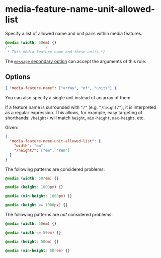# media-feature-name-unit-allowed-list

Specify a list of allowed name and unit pairs within media features.

<!-- prettier-ignore -->
```css
@media (width: 50em) {}
/**     ↑         ↑
 * This media feature name and these units */
```

The [`message` secondary option](../../../docs/user-guide/configure.md#message) can accept the arguments of this rule.

## Options

```json
{ "media-feature-name": ["array", "of", "units"] }
```

You can also specify a single unit instead of an array of them.

If a feature name is surrounded with `"/"` (e.g. `"/height/"`), it is interpreted as a regular expression. This allows, for example, easy targeting of shorthands: `/height/` will match `height`, `min-height`, `max-height`, etc.

Given:

```json
{
  "media-feature-name-unit-allowed-list": {
    "width": "em",
    "/height/": ["em", "rem"]
  }
}
```

The following patterns are considered problems:

<!-- prettier-ignore -->
```css
@media (width: 50rem) {}
```

<!-- prettier-ignore -->
```css
@media (height: 1000px) {}
```

<!-- prettier-ignore -->
```css
@media (min-height: 1000px) {}
```

<!-- prettier-ignore -->
```css
@media (height <= 1000px) {}
```

The following patterns are _not_ considered problems:

<!-- prettier-ignore -->
```css
@media (width: 50em) {}
```

<!-- prettier-ignore -->
```css
@media (width <= 50em) {}
```

<!-- prettier-ignore -->
```css
@media (height: 50em) {}
```

<!-- prettier-ignore -->
```css
@media (min-height: 50rem) {}
```
